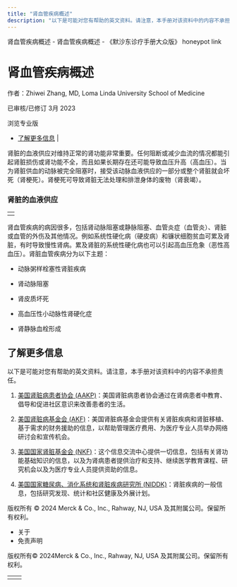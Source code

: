 ```yaml
---
title: "肾血管疾病概述"
description: "以下是可能对您有帮助的英文资料。请注意，本手册对该资料中的内容不承担责任。"
---
```


﻿肾血管疾病概述 \- 肾血管疾病概述 \- 《默沙东诊疗手册大众版》 honeypot link

# 肾血管疾病概述

作者：Zhiwei Zhang, MD, Loma Linda University School of Medicine

已审核/已修订 3月 2023

浏览专业版

- [了解更多信息](#了解更多信息_v27719897_zh) \|

肾脏的血液供应对维持正常的肾功能非常重要。任何阻断或减少血流的情况都能引起肾脏损伤或肾功能不全，而且如果长期存在还可能导致血压升高（高血压）。当为肾脏供血的动脉被完全阻塞时，接受该动脉血液供应的一部分或整个肾脏就会坏死（肾梗死）。肾梗死可导致肾脏无法处理和排泄身体的废物（肾衰竭）。

### 肾脏的血液供应

|     |
| --- |
|  |

肾血管疾病的病因很多，包括肾动脉阻塞或静脉阻塞、血管炎症（血管炎）、肾脏或血管的外伤及其他情况。例如系统性硬化病（硬皮病）和镰状细胞贫血可累及肾脏，有时导致慢性肾病。累及肾脏的系统性硬化病也可以引起高血压危象（恶性高血压）。肾脏血管疾病分为以下主题：

- 动脉粥样栓塞性肾脏疾病

- 肾动脉阻塞

- 肾皮质坏死

- 高血压性小动脉性肾硬化症

- 肾静脉血栓形成


## 了解更多信息

以下是可能对您有帮助的英文资料。请注意，本手册对该资料中的内容不承担责任。

1. [美国肾脏病患者协会 (AAKP)](https://www.aakp.org/)：美国肾脏病患者协会通过在肾病患者中教育、倡导和促进社区意识来改善患者的生活。

2. [美国肾脏病基金会 (AKF)](http://www.kidneyfund.org/?referrer=https://www.google.com/)：美国肾脏病基金会提供有关肾脏疾病和肾脏移植、基于需求的财务援助的信息，以帮助管理医疗费用、为医疗专业人员举办网络研讨会和宣传机会。

3. [美国国家肾脏基金会 (NKF)](https://www.kidney.org/)：这个信息交流中心提供一切信息，包括有关肾功能基础知识的信息，以及为肾病患者提供治疗和支持、继续医学教育课程、研究机会以及为医疗专业人员提供资助的信息。

4. [美国国家糖尿病、消化系统和肾脏疾病研究所 (NIDDK)](https://www.niddk.nih.gov/health-information/health-topics/kidney-disease/Pages/default.aspx)：肾脏疾病的一般信息，包括研究发现、统计和社区健康及外展计划。




版权所有 © 2024
Merck & Co., Inc., Rahway, NJ, USA 及其附属公司。保留所有权利。

- 关于
- 免责声明

版权所有© 2024Merck & Co., Inc., Rahway, NJ, USA 及其附属公司。保留所有权利。

|     |     |
| --- | --- |
|  |  |
